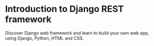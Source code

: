 # Introduction to Django REST framework


Discover Django web framework and learn to build your own web app, using Django, Python, HTML and CSS.
